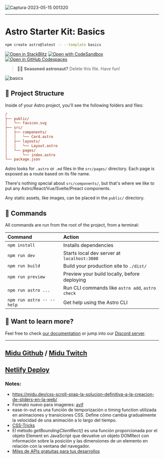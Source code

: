 ![Captura-2023-05-15 001320](https://github.com/midudev/landing-tesla/assets/1561955/7aa648fc-0824-4ad1-9a36-7b2e4d272b53)

---

# Astro Starter Kit: Basics

```sh
npm create astro@latest -- --template basics


```

[![Open in StackBlitz](https://developer.stackblitz.com/img/open_in_stackblitz.svg)](https://stackblitz.com/github/withastro/astro/tree/latest/examples/basics)
[![Open with CodeSandbox](https://assets.codesandbox.io/github/button-edit-lime.svg)](https://codesandbox.io/p/sandbox/github/withastro/astro/tree/latest/examples/basics)
[![Open in GitHub Codespaces](https://github.com/codespaces/badge.svg)](https://codespaces.new/withastro/astro?devcontainer_path=.devcontainer/basics/devcontainer.json)

> 🧑‍🚀 **Seasoned astronaut?** Delete this file. Have fun!

![basics](https://user-images.githubusercontent.com/4677417/186188965-73453154-fdec-4d6b-9c34-cb35c248ae5b.png)

## 🚀 Project Structure

Inside of your Astro project, you'll see the following folders and files:

```ini
/
├── public/
│   └── favicon.svg
├── src/
│   ├── components/
│   │   └── Card.astro
│   ├── layouts/
│   │   └── Layout.astro
│   └── pages/
│       └── index.astro
└── package.json

```

Astro looks for `.astro` or `.md` files in the `src/pages/` directory. Each page is exposed as a route based on its file name.

There's nothing special about `src/components/`, but that's where we like to put any Astro/React/Vue/Svelte/Preact components.

Any static assets, like images, can be placed in the `public/` directory.

## 🧞 Commands

All commands are run from the root of the project, from a terminal:

| Command                   | Action                                           |
| :------------------------ | :----------------------------------------------- |
| `npm install`             | Installs dependencies                            |
| `npm run dev`             | Starts local dev server at `localhost:3000`      |
| `npm run build`           | Build your production site to `./dist/`          |
| `npm run preview`         | Preview your build locally, before deploying     |
| `npm run astro ...`       | Run CLI commands like `astro add`, `astro check` |
| `npm run astro -- --help` | Get help using the Astro CLI                     |

## 👀 Want to learn more?

Feel free to check [our documentation](https://docs.astro.build) or jump into our [Discord server](https://astro.build/chat).

---

## [Midu Github](https://github.com/midudev/landing-tesla) / [Midu Twitch](https://www.twitch.tv/midudev)

## [Netlify Deploy](https://astro-landing-tesla.netlify.app/)

### Notes:

- https://midu.dev/css-scroll-snap-la-solucion-definitiva-a-la-creacion-de-sliders-en-la-web/
- Formato nuevo para imagenes: [avif](https://www.ionos.es/digitalguide/paginas-web/diseno-web/formato-avif/)
- ease-in-out es una función de temporización o timing function utilizada en animaciones y transiciones CSS. Define cómo cambia gradualmente la velocidad de una animación a lo largo del tiempo.
- [CSS-Tricks](https://css-tricks.com/ease-out-in-ease-in-out/)
- El método *getBoundingClientRect()* es una función proporcionada por el objeto Element en JavaScript que devuelve un objeto DOMRect con información sobre la posición y las dimensiones de un elemento en relación con la ventana del navegador.
- [Miles de APIs gratuitas para tus desarrollos](https://midu.link/api)
